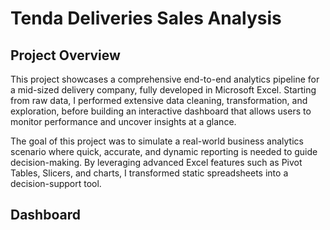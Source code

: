 # Tenda Deliveries Sales Analysis
## Project Overview

This project showcases a comprehensive end-to-end analytics pipeline for a mid-sized delivery company, fully developed in Microsoft Excel. Starting from raw data, I performed extensive data cleaning, transformation, and exploration, before building an interactive dashboard that allows users to monitor performance and uncover insights at a glance.

The goal of this project was to simulate a real-world business analytics scenario where quick, accurate, and dynamic reporting is needed to guide decision-making. By leveraging advanced Excel features such as Pivot Tables, Slicers, and charts, I transformed static spreadsheets into a decision-support tool.

## Dashboard
